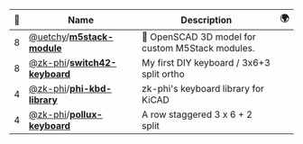 |:star2: | Name | Description | 🌍|
|---|---|---|---|
|8|[@uetchy](https://github.com/uetchy)/[**m5stack-module**](https://github.com/uetchy/m5stack-module)|🔩 OpenSCAD 3D model for custom M5Stack modules.||
|8|[@zk-phi](https://github.com/zk-phi)/[**switch42-keyboard**](https://github.com/zk-phi/switch42-keyboard)|My first DIY keyboard / 3x6+3 split ortho||
|4|[@zk-phi](https://github.com/zk-phi)/[**phi-kbd-library**](https://github.com/zk-phi/phi-kbd-library)|zk-phi's keyboard library for KiCAD||
|4|[@zk-phi](https://github.com/zk-phi)/[**pollux-keyboard**](https://github.com/zk-phi/pollux-keyboard)|A row staggered 3 x 6 + 2 split||

